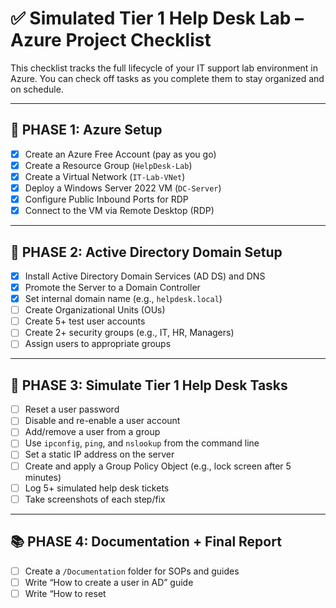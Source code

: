 # ✅ Simulated Tier 1 Help Desk Lab – Azure Project Checklist

This checklist tracks the full lifecycle of your IT support lab environment in Azure. You can check off tasks as you complete them to stay organized and on schedule.

---

## 📁 PHASE 1: Azure Setup

- [X] Create an Azure Free Account (pay as you go)
- [X] Create a Resource Group (`HelpDesk-Lab`)
- [X] Create a Virtual Network (`IT-Lab-VNet`)
- [X] Deploy a Windows Server 2022 VM (`DC-Server`)
- [X] Configure Public Inbound Ports for RDP
- [X] Connect to the VM via Remote Desktop (RDP)

---

## 🧩 PHASE 2: Active Directory Domain Setup

- [X] Install Active Directory Domain Services (AD DS) and DNS
- [X] Promote the Server to a Domain Controller
- [X] Set internal domain name (e.g., `helpdesk.local`)
- [ ] Create Organizational Units (OUs)
- [ ] Create 5+ test user accounts
- [ ] Create 2+ security groups (e.g., IT, HR, Managers)
- [ ] Assign users to appropriate groups

---

## 💼 PHASE 3: Simulate Tier 1 Help Desk Tasks

- [ ] Reset a user password
- [ ] Disable and re-enable a user account
- [ ] Add/remove a user from a group
- [ ] Use `ipconfig`, `ping`, and `nslookup` from the command line
- [ ] Set a static IP address on the server
- [ ] Create and apply a Group Policy Object (e.g., lock screen after 5 minutes)
- [ ] Log 5+ simulated help desk tickets
- [ ] Take screenshots of each step/fix

---

## 📚 PHASE 4: Documentation + Final Report

- [ ] Create a `/Documentation` folder for SOPs and guides
- [ ] Write “How to create a user in AD” guide
- [ ] Write “How to reset
